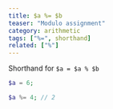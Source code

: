 ```yaml
---
title: $a %= $b
teaser: "Modulo assignment"
category: arithmetic
tags: ["%=", shorthand]
related: ["%"]
---
```


Shorthand for `$a = $a % $b`

```php
$a = 6;

$a %= 4; // 2
```
